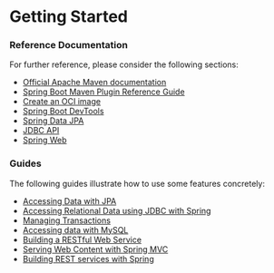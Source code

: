 # Getting Started

### Reference Documentation
For further reference, please consider the following sections:

* [Official Apache Maven documentation](https://maven.apache.org/guides/index.html)
* [Spring Boot Maven Plugin Reference Guide](https://docs.spring.io/spring-boot/docs/3.0.1-SNAPSHOT/maven-plugin/reference/html/)
* [Create an OCI image](https://docs.spring.io/spring-boot/docs/3.0.1-SNAPSHOT/maven-plugin/reference/html/#build-image)
* [Spring Boot DevTools](https://docs.spring.io/spring-boot/docs/3.0.1-SNAPSHOT/reference/htmlsingle/#using.devtools)
* [Spring Data JPA](https://docs.spring.io/spring-boot/docs/3.0.1-SNAPSHOT/reference/htmlsingle/#data.sql.jpa-and-spring-data)
* [JDBC API](https://docs.spring.io/spring-boot/docs/3.0.1-SNAPSHOT/reference/htmlsingle/#data.sql)
* [Spring Web](https://docs.spring.io/spring-boot/docs/3.0.1-SNAPSHOT/reference/htmlsingle/#web)

### Guides
The following guides illustrate how to use some features concretely:

* [Accessing Data with JPA](https://spring.io/guides/gs/accessing-data-jpa/)
* [Accessing Relational Data using JDBC with Spring](https://spring.io/guides/gs/relational-data-access/)
* [Managing Transactions](https://spring.io/guides/gs/managing-transactions/)
* [Accessing data with MySQL](https://spring.io/guides/gs/accessing-data-mysql/)
* [Building a RESTful Web Service](https://spring.io/guides/gs/rest-service/)
* [Serving Web Content with Spring MVC](https://spring.io/guides/gs/serving-web-content/)
* [Building REST services with Spring](https://spring.io/guides/tutorials/rest/)

